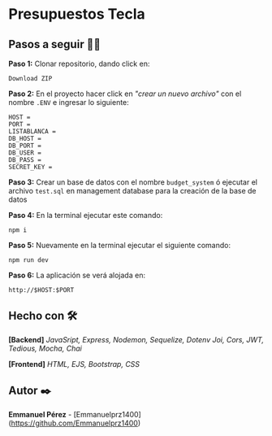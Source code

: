 # Presupuestos Tecla

## Pasos a seguir 🚶‍♂️

**Paso 1:** Clonar repositorio, dando click en:
```
Download ZIP
```
**Paso 2:** En el proyecto hacer click en *"crear un nuevo archivo"* con el nombre `.ENV` e ingresar lo siguiente:
```
HOST = 
PORT =
LISTABLANCA =
DB_HOST = 
DB_PORT =
DB_USER = 
DB_PASS = 
SECRET_KEY =
```
**Paso 3:** Crear un base de datos con el nombre `budget_system` ó ejecutar el archivo `test.sql` en management database para la creación de la base de datos

**Paso 4:** En la terminal ejecutar este comando:
```
npm i
```
**Paso 5:** Nuevamente en la terminal ejecutar el siguiente comando: 
``` 
npm run dev
```

**Paso 6:** La aplicación se verá alojada en: 
``` 
http://$HOST:$PORT
``` 


## Hecho con 🛠️

**[Backend]**
*JavaSript, Express, Nodemon, Sequelize, Dotenv Joi, Cors, JWT, Tedious, Mocha, Chai*

**[Frontend]**
*HTML, EJS, Bootstrap, CSS*

## Autor ✒️

**Emmanuel Pérez** - [Emmanuelprz1400] (https://github.com/Emmanuelprz1400)
